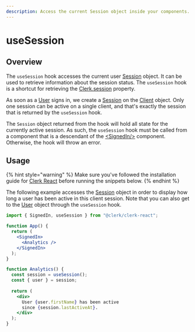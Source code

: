 ```yaml
---
description: Access the current Session object inside your components.
---
```


# useSession

## Overview

The `useSession` hook accesses the current user [Session](../clerkjs/session.md) object. It can be used to retrieve information about the session status. The `useSession` hook is a shortcut for retrieving the [Clerk.session](../clerkjs/clerk.md#attributes) property.

As soon as a [User](../clerkjs/user.md) signs in, we create a [Session](../clerkjs/session.md) on the [Client](../clerkjs/client.md) object. Only one session can be active on a single client, and that's exactly the session that is returned by the `useSession` hook.

The `Session` object returned from the hook will hold all state for the currently active session. As such, the `useSession` hook must be called from a component that is a descendant of the [\<SignedIn/>](../../components/control-components/signed-in.md) component. Otherwise, the hook will throw an error.

## Usage

{% hint style="warning" %}
Make sure you've followed the installation guide for [Clerk React](installation.md) before running the snippets below.
{% endhint %}

The following example accesses the [Session](../clerkjs/session.md) object in order to display how long a user has been active in this client session. Note that you can also get to the [User](../clerkjs/user.md) object through the `useSession` hook.&#x20;

```jsx
import { SignedIn, useSession } from "@clerk/clerk-react";

function App() {
  return (
    <SignedIn>
      <Analytics />
    </SignedIn>
  );
}

function Analytics() {
  const session = useSession();
  const { user } = session;
  
  return (
    <div>
      User {user.firstName} has been active 
      since {session.lastActiveAt}.
    </div>
  );
}
```
